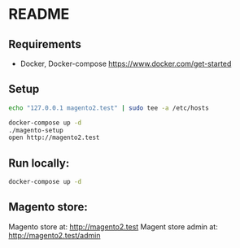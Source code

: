 # README

## Requirements

- Docker, Docker-compose https://www.docker.com/get-started

## Setup

```sh
echo "127.0.0.1 magento2.test" | sudo tee -a /etc/hosts
```

```sh
docker-compose up -d
./magento-setup
open http://magento2.test
```

## Run locally:

```sh
docker-compose up -d
```

## Magento store:

Magento store at: http://magento2.test
Magent store admin at: http://magento2.test/admin
